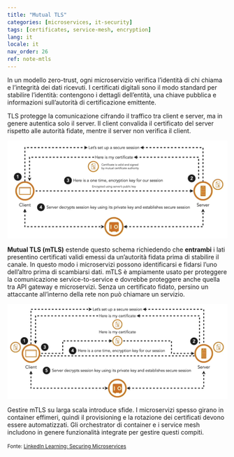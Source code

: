 ```yaml
---
title: "Mutual TLS"
categories: [microservices, it-security]
tags: [certificates, service-mesh, encryption]
lang: it
locale: it
nav_order: 26
ref: note-mtls
---
```

In un modello zero-trust, ogni microservizio verifica l’identità di chi chiama e l’integrità dei dati ricevuti. I certificati digitali sono il modo standard per stabilire l’identità: contengono i dettagli dell’entità, una chiave pubblica e informazioni sull’autorità di certificazione emittente.

TLS protegge la comunicazione cifrando il traffico tra client e server, ma in genere autentica solo il server. Il client convalida il certificato del server rispetto alle autorità fidate, mentre il server non verifica il client.

![Panoramica TLS](../../../assets/images/notes/security-between-microservices/mutual-tls/tls-one-way.png)

**Mutual TLS (mTLS)** estende questo schema richiedendo che **entrambi** i lati presentino certificati validi emessi da un’autorità fidata prima di stabilire il canale. In questo modo i microservizi possono identificarsi e fidarsi l’uno dell’altro prima di scambiarsi dati. mTLS è ampiamente usato per proteggere la comunicazione service-to-service e dovrebbe proteggere anche quella tra API gateway e microservizi. Senza un certificato fidato, persino un attaccante all’interno della rete non può chiamare un servizio.

![Panoramica mTLS](../../../assets/images/notes/security-between-microservices/mutual-tls/mtls-handshake.png)

Gestire mTLS su larga scala introduce sfide. I microservizi spesso girano in container effimeri, quindi il provisioning e la rotazione dei certificati devono essere automatizzati. Gli orchestrator di container e i service mesh includono in genere funzionalità integrate per gestire questi compiti.

<small> Fonte: [LinkedIn Learning: Securing Microservices](https://www.linkedin.com/learning/microservices-security/securing-microservices?contextUrn=urn%3Ali%3AlyndaLearningPath%3A645bcd56498e6459e79b3c71&resume=false&u=57075649)</small>